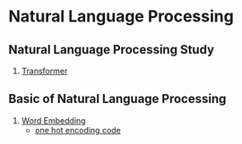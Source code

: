 Natural Language Processing
====

## Natural Language Processing Study
1. [Transformer](https://blog.naver.com/jaeyoon_95/221760816958)


## Basic of Natural Language Processing  
1. [Word Embedding](https://blog.naver.com/jaeyoon_95/222195983515)   
	+ [one hot encoding code](https://github.com/jaeyun95/Natural_Language_Processing/blob/master/basic_of_nlp/chapter01/one_hot_encoding.py)